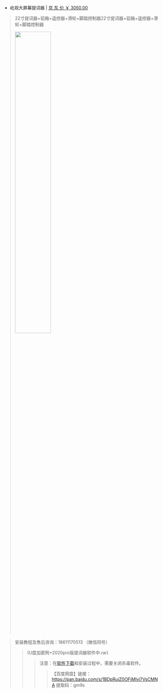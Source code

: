 - 屹视大屏幕提词器 | [京 东 价 ￥ 3050.00](https://item.jd.com/10030131096286.html) 

> 22寸提词器+铝箱+遥控器+滑轮+脚踏控制器22寸提词器+铝箱+遥控器+滑轮+脚踏控制器
> 
> <img src="https://reliancehk.github.io/bak/屹视提词器/jd.jpg" height="50%" width="50%" />

> 安装教程及售后咨询：18611170513 （微信同号）
>> (U盘加密狗+2020pro版提词器软件中.rar) 
>>> 注意：在[软件](https://github.com/RelianceHK/RelianceHK.github.io/blob/master/bak/%E5%B1%B9%E8%A7%86%E6%8F%90%E8%AF%8D%E5%99%A8/2020pro%E7%89%88%E6%8F%90%E8%AF%8D%E5%99%A8%E8%BD%AF%E4%BB%B6%E4%B8%AD.rar)[下载](https://raw.githubusercontent.com/RelianceHK/RelianceHK.github.io/master/bak/%E5%B1%B9%E8%A7%86%E6%8F%90%E8%AF%8D%E5%99%A8/2020pro%E7%89%88%E6%8F%90%E8%AF%8D%E5%99%A8%E8%BD%AF%E4%BB%B6%E4%B8%AD.rar)和安装过程中，需要关闭杀毒软件。
>>>> 【百度网盘】链接：https://pan.baidu.com/s/1BDpRuiZ0OFjMIvi7VsCMNA  提取码：gm9s


